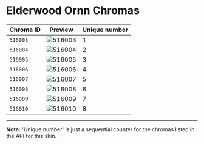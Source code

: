 # Elderwood Ornn Chromas

| Chroma ID | Preview | Unique number |
|---|---|---|
| `516003` | ![516003](https://raw.communitydragon.org/latest/plugins/rcp-be-lol-game-data/global/default/v1/champion-chroma-images/516/516003.png) | 1 |
| `516004` | ![516004](https://raw.communitydragon.org/latest/plugins/rcp-be-lol-game-data/global/default/v1/champion-chroma-images/516/516004.png) | 2 |
| `516005` | ![516005](https://raw.communitydragon.org/latest/plugins/rcp-be-lol-game-data/global/default/v1/champion-chroma-images/516/516005.png) | 3 |
| `516006` | ![516006](https://raw.communitydragon.org/latest/plugins/rcp-be-lol-game-data/global/default/v1/champion-chroma-images/516/516006.png) | 4 |
| `516007` | ![516007](https://raw.communitydragon.org/latest/plugins/rcp-be-lol-game-data/global/default/v1/champion-chroma-images/516/516007.png) | 5 |
| `516008` | ![516008](https://raw.communitydragon.org/latest/plugins/rcp-be-lol-game-data/global/default/v1/champion-chroma-images/516/516008.png) | 6 |
| `516009` | ![516009](https://raw.communitydragon.org/latest/plugins/rcp-be-lol-game-data/global/default/v1/champion-chroma-images/516/516009.png) | 7 |
| `516010` | ![516010](https://raw.communitydragon.org/latest/plugins/rcp-be-lol-game-data/global/default/v1/champion-chroma-images/516/516010.png) | 8 |

---

**Note:** 'Unique number' is just a sequential counter for the chromas listed in the API for this skin.